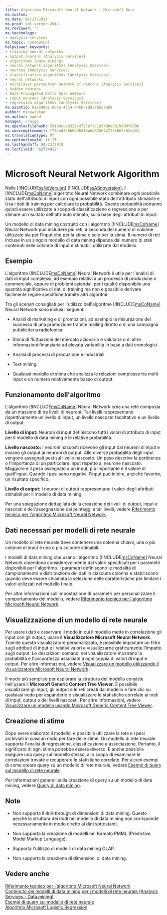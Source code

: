 ```yaml
---
title: Algoritmo Microsoft Neural Network | Microsoft Docs
ms.custom: ''
ms.date: 06/13/2017
ms.prod: sql-server-2014
ms.reviewer: ''
ms.technology:
- analysis-services
ms.topic: conceptual
helpviewer_keywords:
- training neural networks
- output neurons [Analysis Services]
- algorithms [data mining]
- neural network algorithms [Analysis Services]
- neurons [Analysis Services]
- classification algorithms [Analysis Services]
- neural networks
- multilayer perceptron network of neurons [Analysis Services]
- hidden neurons
- Back-Propagated Delta Rule network
- input neurons [Analysis Services]
- regression algorithms [Analysis Services]
ms.assetid: 61eb4861-8a6a-4214-a4b8-1dd278ad7a68
author: minewiskan
ms.author: owend
manager: craigg
ms.openlocfilehash: 551a0cce8326c4727efcc1d348be5019809f0506
ms.sourcegitcommit: f7fced330b64d6616aeb8766747295807c92dd41
ms.translationtype: MT
ms.contentlocale: it-IT
ms.lasthandoff: 04/23/2019
ms.locfileid: "62734912"
---
```

# <a name="microsoft-neural-network-algorithm"></a>Microsoft Neural Network Algorithm
  Nelle [!INCLUDE[ssNoVersion](../../includes/ssnoversion-md.md)] [!INCLUDE[ssASnoversion](../../includes/ssasnoversion-md.md)], il [!INCLUDE[msCoName](../../includes/msconame-md.md)] algoritmo Neural Network combinare ogni possibile stato dell'attributo di input con ogni possibile stato dell'attributo stimabile e Usa i dati di training per calcolare le probabilità. Queste probabilità potranno quindi essere utilizzate a scopo di classificazione o regressione o per stimare un risultato dell'attributo stimato, sulla base degli attributi di input.  
  
 Un modello di data mining costruito con l'algoritmo [!INCLUDE[msCoName](../../includes/msconame-md.md)] Neural Network può includere più reti, a seconda del numero di colonne utilizzate sia per l'input che per la stima o solo per la stima. Il numero di reti incluse in un singolo modello di data mining dipende dal numero di stati contenuti nelle colonne di input e stimabili utilizzate dal modello.  
  
## <a name="example"></a>Esempio  
 L'algoritmo [!INCLUDE[msCoName](../../includes/msconame-md.md)] Neural Network è utile per l'analisi di dati di input complessi, ad esempio relativi a un processo di produzione o commerciale, oppure di problemi aziendali per i quali è disponibile una quantità significativa di dati di training ma non è possibile derivare facilmente regole specifiche tramite altri algoritmi.  
  
 Tra gli scenari consigliati per l'utilizzo dell'algoritmo [!INCLUDE[msCoName](../../includes/msconame-md.md)] Neural Network sono inclusi i seguenti:  
  
-   Analisi di marketing e di promozioni, ad esempio la misurazione del successo di una promozione tramite mailing diretto o di una campagna pubblicitaria radiofonica  
  
-   Stima di fluttuazioni del mercato azionario e valutarie o di altre informazioni finanziarie ad elevata variabilità in base a dati cronologici  
  
-   Analisi di processi di produzione e industriali  
  
-   Text mining.  
  
-   Qualsiasi modello di stima che analizza le relazioni complesse tra molti input e un numero relativamente basso di output.  
  
## <a name="how-the-algorithm-works"></a>Funzionamento dell'algoritmo  
 L'algoritmo [!INCLUDE[msCoName](../../includes/msconame-md.md)] Neural Network crea una rete composta da un massimo di tre livelli di neuroni. Tali livelli rappresentano rispettivamente un livello di input, un livello nascosto facoltativo e un livello di output.  
  
 **Livello di input:** Neuroni di input definiscono tutti i valori di attributo di input per il modello di data mining e le relative probabilità.  
  
 **Livello nascosto:** I neuroni nascosti ricevono gli input dai neuroni di input e inviano gli output ai neuroni di output. Alle diverse probabilità degli input vengono assegnati pesi sul livello nascosto. Un peso descrive la pertinenza o l'importanza di un particolare input rispetto al neurone nascosto. Maggiore è il peso assegnato a un input, più importante è il valore di quell'input. Quando i pesi sono negativi, l'input può inibire, anziché favorire, un risultato specifico.  
  
 **Livello di output:** I neuroni di output rappresentano i valori degli attributi stimabili per il modello di data mining.  
  
 Per una spiegazione dettagliata della creazione dei livelli di output, input e nascosti e dell'assegnazione dei punteggi a tali livelli, vedere [Riferimento tecnico per l'algoritmo Microsoft Neural Network](microsoft-neural-network-algorithm-technical-reference.md).  
  
## <a name="data-required-for-neural-network-models"></a>Dati necessari per modelli di rete neurale  
 Un modello di rete neurale deve contenere una colonna chiave, una o più colonne di input e una o più colonne stimabili.  
  
 I modelli di data mining che usano l'algoritmo [!INCLUDE[msCoName](../../includes/msconame-md.md)] Neural Network dipendono considerevolmente dai valori specificati per i parametri disponibili per l'algoritmo. I parametri definiscono le modalità di campionamento e distribuzione dei dati in ciascuna colonna e stabiliscono quando deve essere chiamata la selezione delle caratteristiche per limitare i valori utilizzati nel modello finale.  
  
 Per altre informazioni sull'impostazione di parametri per personalizzare il comportamento del modello, vedere [Riferimento tecnico per l'algoritmo Microsoft Neural Network](microsoft-neural-network-algorithm-technical-reference.md).  
  
## <a name="viewing-a-neural-network-model"></a>Visualizzazione di un modello di rete neurale  
 Per usare i dati e osservare il modo in cui il modello mette in correlazione gli input con gli output, usare il **Visualizzatore Microsoft Neural Network**. Tramite questo visualizzatore personalizzato, è possibile impostare un filtro sugli attributi di input e i relativi valori e visualizzarne graficamente l'impatto sugli output. Le descrizioni comandi nel visualizzatore mostrano la probabilità e l'accuratezza associate a ogni coppia di valori di input e output. Per altre informazioni, vedere [Visualizzare un modello utilizzando il Visualizzatore Microsoft Neural Network](browse-a-model-using-the-microsoft-neural-network-viewer.md).  
  
 Il modo più semplice per esplorare la struttura del modello consiste nell'usare il **Microsoft Generic Content Tree Viewer**. È possibile visualizzare gli input, gli output e le reti creati dal modello e fare clic su qualsiasi nodo per espanderlo e visualizzare le statistiche correlate ai nodi di input, output o dei livelli nascosti. Per altre informazioni, vedere [Visualizzare un modello usando Microsoft Generic Content Tree Viewer](browse-a-model-using-the-microsoft-generic-content-tree-viewer.md).  
  
## <a name="creating-predictions"></a>Creazione di stime  
 Dopo avere elaborato il modello, è possibile utilizzare la rete e i pesi archiviati in ciascun nodo per fare delle stime. Un modello di rete neurale supporta l'analisi di regressione, classificazione e associazione. Pertanto, il significato di ogni stima potrebbe essere diverso. È anche possibile eseguire una query sul modello stesso, allo scopo di esaminare le correlazioni trovate e recuperare le statistiche correlate. Per alcuni esempi di come creare query su un modello di rete neurale, vedere [Esempi di query sul modello di rete neurale](neural-network-model-query-examples.md).  
  
 Per informazioni generali sulla creazione di query su un modello di data mining, vedere [Query di data mining](data-mining-queries.md).  
  
## <a name="remarks"></a>Note  
  
-   Non supporta il drill-through di dimensioni di data mining. Questo perché la struttura dei nodi nel modello di data mining non corrisponde necessariamente in modo diretto ai dati sottostanti.  
  
-   Non supporta la creazione di modelli nel formato PMML (Predictive Model Markup Language).  
  
-   Supporta l'utilizzo di modelli di data mining OLAP.  
  
-   Non supporta la creazione di dimensioni di data mining.  
  
## <a name="see-also"></a>Vedere anche  
 [Riferimento tecnico per l'algoritmo Microsoft Neural Network](microsoft-neural-network-algorithm-technical-reference.md)   
 [Contenuto dei modelli di data mining per i modelli di rete neurale &#40;Analysis Services - Data mining&#41;](mining-model-content-for-neural-network-models-analysis-services-data-mining.md)   
 [Esempi di query sul modello di rete neurale](neural-network-model-query-examples.md)   
 [Algoritmo Microsoft Logistic Regression](microsoft-logistic-regression-algorithm.md)  
  
  
